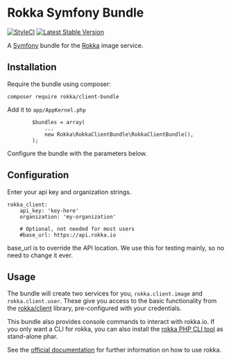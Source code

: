 # Rokka Symfony Bundle

[![StyleCI](https://styleci.io/repos/54386957/shield)](https://styleci.io/repos/54386957)
[![Latest Stable Version](https://poser.pugx.org/rokka/client-bundle/version.png)](https://packagist.org/packages/rokka/client-bundle)

A [Symfony](http://symfony.com/) bundle for the [Rokka](https://rokka.io/) image service.

## Installation

Require the bundle using composer:

`composer require rokka/client-bundle`

Add it to `app/AppKernel.php`

```
        $bundles = array(
            ...
            new Rokka\RokkaClientBundle\RokkaClientBundle(),
        );
```

Configure the bundle with the parameters below.

## Configuration

Enter your api key and organization strings.

```
rokka_client:
    api_key: 'key-here'
    organization: 'my-organization'
    
    # Optional, not needed for most users
    #base_url: https://api.rokka.io
```

base_url is to override the API location. We use this for testing mainly, so no need to change it ever.

## Usage

The bundle will create two services for you, `rokka.client.image` and `rokka.client.user`. These give you access to the
basic functionality from the [rokka/client](https://github.com/rokka-io/rokka-client-php) library, pre-configured with
your credentials.

This bundle also provides console commands to interact with rokka.io. If you only want a CLI for rokka, you can also 
install the [rokka PHP CLI tool](https://github.com/rokka-io/rokka-client-php-cli) as stand-alone phar.

See the [official documentation](https://rokka.io/documentation) for further information on how to use rokka.
